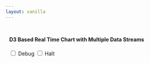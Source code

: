 ```yaml
---
layout: vanilla
---
```


<head>
<meta charset="utf-8">
<script src="{{site.baseurl}}{{site.data.urls.promise_polyfill}}"></script>
<!-- Author: Bo Ericsson -->
<title>Real Time Chart Multi</title>
<link rel="stylesheet type=text/css" href="https://cdnjs.cloudflare.com/ajax/libs/twitter-bootstrap/2.3.2/css/bootstrap.min.css" media="all">
<style>
.axis text {
  font: 10px sans-serif;
}
.chartTitle {
  font-size: 12px;
  font-weight: bold;
  text-anchor: middle; 
}
.axis .title {
  font-weight: bold;
  text-anchor: middle;
}
.axis path,
.axis line {
  fill: none;
  stroke: #000;
  shape-rendering: crispEdges;
}
.x.axis path {
  fill: none;
  stroke: #000;
  shape-rendering: crispEdges;
}
.nav .area {
  fill: lightgrey;
  stroke-width: 0px;
}
.nav .line {
  fill: none;
  stroke: darkgrey;
  stroke-width: 1px;
}
.viewport {
  stroke: grey;
  fill: black;
  fill-opacity: 0.3;
}
.viewport .extent {
  fill: green;
}
.well {
  padding-top: 0px;
  padding-bottom: 0px;
}
</style>
</head>
<body>

<div style="max-width: 900px; max-height: 400px; padding: 10px">

  <div class="well">
    <h4>D3 Based Real Time Chart with Multiple Data Streams 
  </div>
  <input id="debug" type="checkbox" name="debug" value="debug" style="margin-bottom: 10px" /> Debug
  <input id="halt" type="checkbox" name="halt" value="halt" style="margin-bottom: 10px" /> Halt

  <div id="viewDiv"></div>

</div>

<script src="https://cdnjs.cloudflare.com/ajax/libs/d3/3.5.6/d3.min.js"></script>
<script src="realTimeChartMulti.js"></script>
<script>
'use strict';

// create the real time chart
var chart = realTimeChartMulti()
    .title("Button clicks")
    .yTitle("Categories")
    .xTitle("Time")
    .yDomain(["Category1", "Category2", "Category3"]) // initial y domain (note array)
    .border(true)
    .width(900)
    .height(350);

// invoke the chart
var chartDiv = d3.select("#viewDiv").append("div")
    .attr("id", "chartDiv")
    .call(chart);

// alternative and equivalent invocation
//chart(chartDiv); 

// event handler for debug checkbox
d3.select("#debug").on("change", function() {
  var state = d3.select(this).property("checked")
  chart.debug(state);
})

// event handler for halt checkbox
d3.select("#halt").on("change", function() {
  var state = d3.select(this).property("checked")
  chart.halt(state);
})


// configure the data generator

// mean and deviation for generation of time intervals
var tX = 5; // time constant, multiple of one second
var meanMs = 1000 * tX, // milliseconds
    dev = 200 * tX; // std dev

// define time scale
var timeScale = d3.scale.linear()
    .domain([300 * tX, 1700 * tX])
    .range([300 * tX, 1700 * tX])
    .clamp(true);

// define function that returns normally distributed random numbers
var normal = d3.random.normal(meanMs, dev);

// define color scale
var color = d3.scale.category10();

// in a normal use case, real time data would arrive through the network or some other mechanism
var d = -1;
var shapes = ["rect", "circle"];
var timeout = 0;

// define data generator
function dataGenerator() {

  setTimeout(function() {

    // add categories dynamically
    d++;
    switch (d) {
      case 5:
        chart.yDomain(["Category1", "Category2"]);
        break;
      case 10:
        chart.yDomain(["Category1", "Category2", "Category3"]);
        break;
      default:
    }

    // output a sample for each category, each interval (five seconds)
    chart.yDomain().forEach(function(cat, i) {

      // create randomized timestamp for this category data item
      var now = new Date(new Date().getTime() + i * (Math.random() - 0.5) * 1000);

      // create new data item
      var obj;
      var doSimple = false;
      if (doSimple) {
        obj = {
          // simple data item (simple black circle of constant size)
          time: now,
          color: "black",
          opacity: 1,
          category: "Category" + (i + 1),
          type: "circle",
          size: 5,
        };

      } else {
        obj = {
          // complex data item; four attributes (type, color, opacity and size) are changing dynamically with each iteration (as an example)
          time: now,
          color: color(d % 10),
          opacity: Math.max(Math.random(), 0.3),
          category: "Category" + (i + 1),
          //type: shapes[Math.round(Math.random() * (shapes.length - 1))], // the module currently doesn't support dynamically changed svg types (need to add key function to data, or method to dynamically replace svg object – tbd)
          type: "circle",
          size: Math.max(Math.round(Math.random() * 12), 4),
        };
      }

      // send the datum to the chart
      chart.datum(obj);      
    });

    // drive data into the chart at average interval of five seconds
    // here, set the timeout to roughly five seconds
    timeout = Math.round(timeScale(normal()));

    // do forever
    dataGenerator();

  }, timeout);
}

// start the data generator
// dataGenerator();

</script>

<script src="{{site.baseurl}}{{site.data.urls.metaframe_library_path}}"></script>
<script src="index.js"></script>